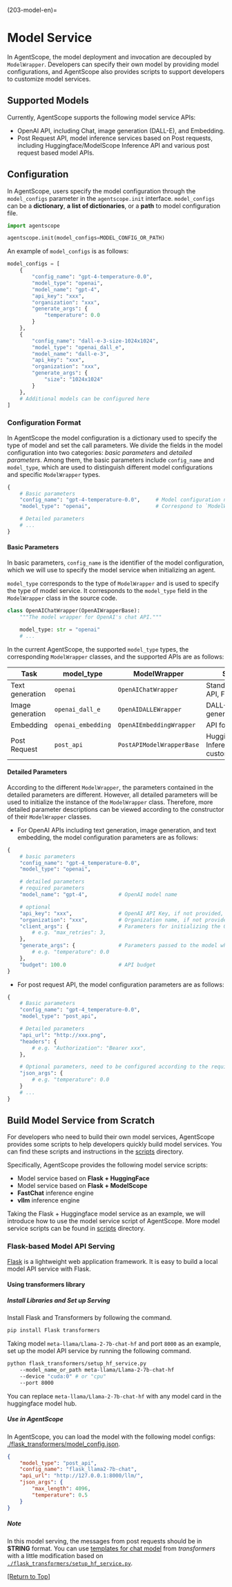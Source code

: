 (203-model-en)=

# Model Service

In AgentScope, the model deployment and invocation are decoupled by `ModelWrapper`.
Developers can specify their own model by providing model configurations,
and AgentScope also provides scripts to support developers to customize
model services.

## Supported Models

Currently, AgentScope supports the following model service APIs:

- OpenAI API, including Chat, image generation (DALL-E), and Embedding.
- Post Request API, model inference services based on Post
  requests, including Huggingface/ModelScope Inference API and various
  post request based model APIs.

## Configuration

In AgentScope, users specify the model configuration through the
`model_configs` parameter in the `agentscope.init` interface.
`model_configs` can be a **dictionary**, **a list of dictionaries**, or a
**path** to model configuration file.

```python
import agentscope

agentscope.init(model_configs=MODEL_CONFIG_OR_PATH)
```

An example of `model_configs` is as follows:

```python
model_configs = [
    {
        "config_name": "gpt-4-temperature-0.0",
        "model_type": "openai",
        "model_name": "gpt-4",
        "api_key": "xxx",
        "organization": "xxx",
        "generate_args": {
            "temperature": 0.0
        }
    },
    {
        "config_name": "dall-e-3-size-1024x1024",
        "model_type": "openai_dall_e",
        "model_name": "dall-e-3",
        "api_key": "xxx",
        "organization": "xxx",
        "generate_args": {
            "size": "1024x1024"
        }
    },
    # Additional models can be configured here
]
```

### Configuration Format

In AgentScope the model configuration is a dictionary used to specify the type of model and set the call parameters.
We divide the fields in the model configuration into two categories: _basic parameters_ and _detailed parameters_.
Among them, the basic parameters include `config_name` and `model_type`, which are used to distinguish different model configurations and specific `ModelWrapper` types.

```python
{
    # Basic parameters
    "config_name": "gpt-4-temperature-0.0",     # Model configuration name
    "model_type": "openai",                     # Correspond to `ModelWrapper` type

    # Detailed parameters
    # ...
}
```

#### Basic Parameters

In basic parameters, `config_name` is the identifier of the model configuration,
which we will use to specify the model service when initializing an agent.

`model_type` corresponds to the type of `ModelWrapper` and is used to specify the type of model service.
It corresponds to the `model_type` field in the `ModelWrapper` class in the source code.

```python
class OpenAIChatWrapper(OpenAIWrapperBase):
    """The model wrapper for OpenAI's chat API."""

    model_type: str = "openai"
    # ...
```

In the current AgentScope, the supported `model_type` types, the corresponding
`ModelWrapper` classes, and the supported APIs are as follows:

| Task             | model_type         | ModelWrapper             | Supported APIs                                                |
|------------------|--------------------|--------------------------|------------------------------------------------------------|
| Text generation  | `openai`           | `OpenAIChatWrapper`      | Standard OpenAI chat API, FastChat and vllm                     |
| Image generation | `openai_dall_e`    | `OpenAIDALLEWrapper`     | DALL-E API for generating images                             |
| Embedding        | `openai_embedding` | `OpenAIEmbeddingWrapper` | API for text embeddings                                      |
| Post Request     | `post_api`         | `PostAPIModelWrapperBase` | Huggingface/ModelScope Inference API, and customized post API |

#### Detailed Parameters

According to the different `ModelWrapper`, the parameters contained in the
detailed parameters are different. However, all detailed parameters will be
used to initialize the instance of the `ModelWrapper` class. Therefore, more
detailed parameter descriptions can be viewed according to the constructor of
their `ModelWrapper` classes.

- For OpenAI APIs including text generation, image generation, and text embedding, the model configuration parameters are as follows:

```python
{
    # basic parameters
    "config_name": "gpt-4_temperature-0.0",
    "model_type": "openai",

    # detailed parameters
    # required parameters
    "model_name": "gpt-4",          # OpenAI model name

    # optional
    "api_key": "xxx",               # OpenAI API Key, if not provided, it will be read from the environment variable
    "organization": "xxx",          # Organization name, if not provided, it will be read from the environment variable
    "client_args": {                # Parameters for initializing the OpenAI API Client
        # e.g. "max_retries": 3,
    },
    "generate_args": {              # Parameters passed to the model when calling
        # e.g. "temperature": 0.0
    },
    "budget": 100.0                 # API budget
}
```

- For post request API, the model configuration parameters are as follows:

```python
{
    # Basic parameters
    "config_name": "gpt-4_temperature-0.0",
    "model_type": "post_api",

    # Detailed parameters
    "api_url": "http://xxx.png",
    "headers": {
        # e.g. "Authorization": "Bearer xxx",
    },

    # Optional parameters, need to be configured according to the requirements of the Post request API
    "json_args": {
        # e.g. "temperature": 0.0
    }
    # ...
}
```

## Build Model Service from Scratch

For developers who need to build their own model services, AgentScope
provides some scripts to help developers quickly build model services.
You can find these scripts and instructions in the [scripts](https://github.com/modelscope/agentscope/tree/main/scripts)
directory.

Specifically, AgentScope provides the following model service scripts:

- Model service based on **Flask + HuggingFace**
- Model service based on **Flask + ModelScope**
- **FastChat** inference engine
- **vllm** inference engine

Taking the Flask + Huggingface model service as an example, we will introduce how to use the model service script of AgentScope.
More model service scripts can be found in [scripts](https://github.com/modelscope/agentscope/blob/main/scripts/) directory.

### Flask-based Model API Serving

[Flask](https://github.com/pallets/flask) is a lightweight web application framework. It is easy to build a local model API service with Flask.

#### Using transformers library

##### Install Libraries and Set up Serving

Install Flask and Transformers by following the command.

```bash
pip install Flask transformers
```

Taking model `meta-llama/Llama-2-7b-chat-hf` and port `8000` as an example, set up the model API service by running the following command.

```bash
python flask_transformers/setup_hf_service.py
    --model_name_or_path meta-llama/Llama-2-7b-chat-hf
    --device "cuda:0" # or "cpu"
    --port 8000
```

You can replace `meta-llama/Llama-2-7b-chat-hf` with any model card in the huggingface model hub.

##### Use in AgentScope

In AgentScope, you can load the model with the following model configs: [./flask_transformers/model_config.json](https://github.com/modelscope/agentscope/blob/main/scripts/flask_transformers/model_config.json).

```json
{
    "model_type": "post_api",
    "config_name": "flask_llama2-7b-chat",
    "api_url": "http://127.0.0.1:8000/llm/",
    "json_args": {
        "max_length": 4096,
        "temperature": 0.5
    }
}
```

##### Note

In this model serving, the messages from post requests should be in **STRING** format. You can use [templates for chat model](https://huggingface.co/docs/transformers/main/chat_templating) from _transformers_ with a little modification based on [`./flask_transformers/setup_hf_service.py`](https://github.com/modelscope/agentscope/blob/main/scripts/flask_transformers/setup_hf_service.py).

[[Return to Top]](#203-model-en)

